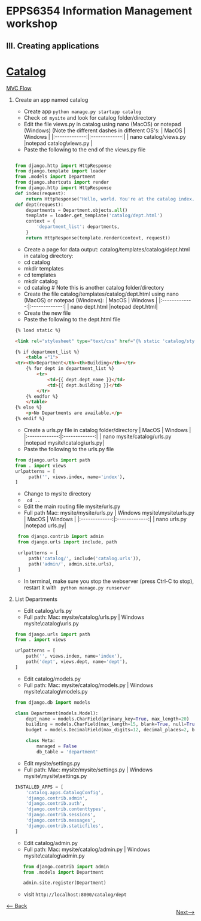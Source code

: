 # EPPS6354 Information Management workshop

## III. Creating applications 


# [Catalog](https://developer.mozilla.org/en-US/docs/Learn/Server-side/Django)
[MVC]: https://mdn.mozillademos.org/files/13931/basic-django.png "MVC"
[MVC Flow](https://mdn.mozillademos.org/files/13931/basic-django.png)
1. Create an app named catalog
    * Create app ``` python manage.py startapp catalog ```
    * Check ```cd mysite``` and look for catalog folder/directory
    * Edit the file views.py in catalog using nano (MacOS) or notepad (Windows) (Note the different dashes in different OS's:
      | MacOS         | Windows   | 
      |:-------------:|:-------------:| 
      | nano catalog/views.py       |notepad catalog\views.py |
    * Paste the following to the end of the views.py file  
    ```python
    
   from django.http import HttpResponse
   from django.template import loader
   from .models import Department
   from django.shortcuts import render
    from django.http import HttpResponse
    def index(request):
        return HttpResponse("Hello, world. You're at the catalog index.")
    def dept(request):
        departments = Department.objects.all()
        template = loader.get_template('catalog/dept.html')
        context = {
            'department_list': departments,
        }
        return HttpResponse(template.render(context, request))   
    ```
    * Create a page for data output: catalog/templates/catalog/dept.html
    in catalog directory:
    - cd catalog
    - mkdir templates
    - cd templates
    - mkdir catalog
    - cd catalog # Note this is another catalog folder/directory
    - Create the file catalog/templates/catalog/dept.html using nano (MacOS) or notepad (Windows):
| MacOS         | Windows   | 
      |:-------------:|:-------------:| 
      | nano dept.html      |notepad dept.html|
    * Create the new file  
    * Paste the following to the dept.html file 
       
    ```html
    {% load static %}
    
    <link rel="stylesheet" type="text/css" href="{% static 'catalog/style.css' %}">
    
    {% if department_list %}
        <table ="1">
    <tr><th>Department</th><th>Building</th></tr>
        {% for dept in department_list %}
            <tr>
                <td>{{ dept.dept_name }}</td>
                <td>{{ dept.building }}</td>
            </tr>
        {% endfor %}
        </table>
    {% else %}
        <p>No Departments are available.</p>
    {% endif %}
   
    ```
   * Create a urls.py file in catalog folder/directory
   | MacOS         | Windows   | 
      |:-------------:|:-------------:| 
      | nano mysite/catalog/urls.py      |notepad mysite\catalog\urls.py|
   * Paste the following to the urls.py file 
       

   ```python
   from django.urls import path
   from . import views
   urlpatterns = [
        path('', views.index, name='index'),
   ]
    ```
   
   * Change to mysite directory
   * ``` cd ..```
   * Edit the main routing file mysite/urls.py
   * Full path Mac: mysite/mysite/urls.py | Windows mysite\mysite\urls.py
   | MacOS         | Windows   | 
      |:-------------:|:-------------:| 
      | nano urls.py      |notepad  urls.py|
  
   ```python
    from django.contrib import admin
    from django.urls import include, path

    urlpatterns = [
        path('catalog/', include('catalog.urls')),
        path('admin/', admin.site.urls),
    ]
    ```
   * In terminal, make sure you stop the webserver (press Ctrl-C to stop), restart it with ``` python manage.py runserver```
2. List Departments
    * Edit catalog/urls.py
    * Full path: Mac: mysite/catalog/urls.py | Windows mysite\catalog\urls.py
    ```python
    from django.urls import path
    from . import views

    urlpatterns = [
        path('', views.index, name='index'),
        path('dept', views.dept, name='dept'),
    ]
    ```
    * Edit catalog/models.py
    * Full path: Mac: mysite/catalog/models.py | Windows mysite\catalog\models.py
    ```python
    from django.db import models

    class Department(models.Model):
        dept_name = models.CharField(primary_key=True, max_length=20)
        building = models.CharField(max_length=15, blank=True, null=True)
        budget = models.DecimalField(max_digits=12, decimal_places=2, blank=True, null=True)

        class Meta:
            managed = False
            db_table = 'department'
    ```
    * Edit mysite/settings.py
    * Full path: Mac: mysite/mysite/settings.py | Windows mysite\mysite\settings.py
    ```python
    INSTALLED_APPS = [
        'catalog.apps.CatalogConfig',
        'django.contrib.admin',
        'django.contrib.auth',
        'django.contrib.contenttypes',
        'django.contrib.sessions',
        'django.contrib.messages',
        'django.contrib.staticfiles',
    ]
   ```
    * Edit catalog/admin.py
    * Full path: Mac: mysite/catalog/admin.py | Windows mysite\catalog\admin.py
    ```python
       from django.contrib import admin
       from .models import Department

       admin.site.register(Department)
   ```
    * visit ```http://localhost:8000/catalog/dept```

<div align="left"><a href="https://github.com/datageneration/informationmanagement/blob/master/workshop/ApplicationDevelopment/2-connect-database.md"><-- Back</a></div>
<div align="right"><a href="https://github.com/datageneration/informationmanagement/blob/master/workshop/ApplicationDevelopment/4-add-pages.md"> Next--></a></div>

